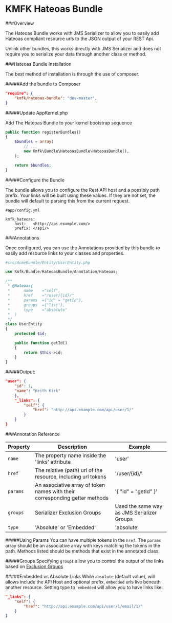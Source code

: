 KMFK Hateoas Bundle
=======================

###Overview

The Hateoas Bundle works with JMS Serializer to allow you to easily add Hateoas compliant
resource urls to the JSON output of your REST Api.

Unlink other bundles, this works directly with JMS Serializer and does not require you
to serialize your data through another class or method.

###Hateoas Bundle Installation

The best method of installation is through the use of composer.

#####Add the bundle to Composer

```json
"require": {
    "kmfk/hateoas-bundle": "dev-master",
}
```

#####Update AppKernel.php

Add The Hateoas Bundle to your kernel bootstrap sequence

```php
public function registerBundles()
{
	$bundles = array(
    	// ...
    	new Kmfk\Bundle\HateoasBundle\HateoasBundle(),
    );

    return $bundles;
}
```

#####Configure the Bundle

The bundle allows you to configure the Rest API host and a possibly path prefix.
Your links will be built using these values.  If they are not set, the bundle will
default to parsing this from the current request.

```
#app/config.yml

kmfk_hateoas:
	host:   <http://api.example.com/>
	prefix: </api/>
```

###Annotations

Once configured, you can use the Annotations provided by this bundle to easily
add resource links to your classes and properties.

```php
#src/AcmeBundle/Entity/UserEntity.php

use Kmfk/Bundle/HateoasBundle/Annotation/Hateoas;

/**
 * @Hateoas(
 *      name    ="self",
 *      href    ="/user/{id}/"
 *      params  ={"id" = "getId"},
 *      groups  ={"list"},
 *      type    ="absolute"
 *  )
 */
class UserEntity
{
    protected $id;

    public function getId()
    {
        return $this->id;
    }
}
```
#####Output:

```json
"user": {
    "id": 1,
    "name": "Keith Kirk"
    },
    "_links": {
        "self": {
            "href": "http://api.example.com/api/user/1/"
        }
    }
}
```

###Annotation Reference

Property | Description | Example
-------- | ----------- | -------
`name` | The property name inside the 'links' attribute | 'user'
`href` | The relative (path) url of the resource, including url tokens | '/user/{id}/'
`params` | An associative array of token names with their corresponding getter methods | '{ "id" = "getId" }'
`groups` | Serializer Exclusion Groups | Used the same way as JMS Serializer Groups | '{ "partial", "full" }'
`type` | 'Absolute' or 'Embedded' | 'absolute'

#####Using Params
You can have multiple tokens in the `href`.  The `params` array should be an associative array
with keys matching the tokens in the path.  Methods listed should be methods that exist in the 
annotated class.

#####Groups
Specifying `groups` allow you to control the output of the links based on 
[Exclusion Groups](http://jmsyst.com/libs/serializer/master/reference/annotations#groups)

#####Embedded vs Absolute Links
While `absolute` (default value), will allows include the API Host and optional prefix, 
`embedded` urls live beneath another resource. Setting type to '`embedded` will allow you 
to have links like:

```json
"_links": {
    "self": {
        "href": "http://api.example.com/api/user/1/email/1/"
    }
}
```

